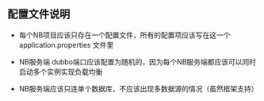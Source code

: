 ## 配置文件说明

* 每个NB项目应该只存在一个配置文件，所有的配置项应该写在这一个 application.properties 文件里

* NB服务端 dubbo端口应该配置为随机的，因为每个NB服务端都应该可以同时启动多个实例实现负载均衡

* NB服务端应该只连单个数据库，不应该出现多数据源的情况（虽然框架支持）

